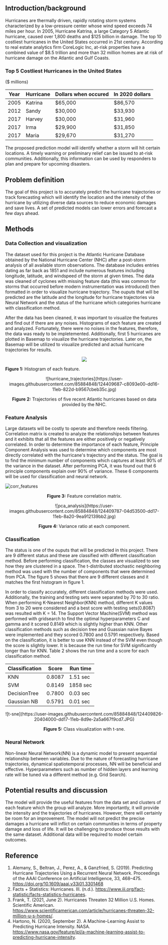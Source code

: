 ## Introduction/background
Hurricanes are thermally driven, rapidly rotating storm systems characterized by a low-pressure center whose wind speed exceeds 74 miles per hour. In 2005, Hurricane Katrina, a large Category 5 Atlantic hurricane, caused over 1,800 deaths and $125 billion in damage. The top 10 costliest hurricanes in the United States occurred in 21st century. According to real estate analytics firm CoreLogic Inc, at-risk properties have a combined value of $8.5 trillion and more than 32 million homes are at risk of hurricane damage on the Atlantic and Gulf Coasts.

### Top 5 Costliest Hurricanes in the United States
($ millions)

|Year|Hurricane|Dollars when occured|In 2020 dollars|
|----|---------|--------------------|---------------|
|2005| Katrina |       $65,000      |    $86,570    |
|2012| Sandy   |       $30,000      |    $33,930    |
|2017| Harvey  |       $30,000      |    $31,960    |
|2017| Irma    |       $29,900      |    $31,850    |
|2017| Maria   |       $29,670      |    $31,270    |

The proposed prediction model will identify whether a storm will hit certain locations. A timely warning or preliminary relief can be issued to at-risk communities. Additionally, this information can be used by responders to plan and prepare for upcoming disasters.

## Problem definition
The goal of this project is to accurately predict the hurricane trajectories or track forecasting which will identify the location and the intensity of the hurricane by utilizing diverse data sources to reduce economic damages and save lives. A set of predicted models can lower errors and forecast a few days ahead.

## Methods
### Data Collection and visualization
The dataset used for this project is the Atlantic Hurricane Database obtained by the National Hurricane Center (NHC) after a post-storm analysis of all available storm observations. The database includes entries dating as far back as 1851 and include numerous features including longitude, latitude, and windspeed of the storm at given times. The data was cleaned of cyclones with missing feature data (this was common for storms that occurred before modern instrumentation was introduced) then formatted in order to visualize hurricane trajectory. The ouputs that will be predicted are the latitude and the longitude for hurricane trajectories via Neural Network and the status of the hurricane which categories hurricane with classification method.

After the data has been cleaned, it was important to visualize the features and find out if there are any noises. Histograms of each feature are created and analyzed. Fortunately, there were no noises in the features, therefore, the data was ready to be impletemented. Additionally, first 5 hurricanes are plotted in Basemap to visualize the hurricane trajectories. Later on, the Basemap will be utilized to visualize predicted and actual hurricane trajectories for results.

<p align="center">
<img src="
</p>
<p align="center", font=8pt>
  
  <b>Figure 1:</b> Histogram of each feature.
  
</p>

<p align="center">
![hurricane_trajectories](https://user-images.githubusercontent.com/85884848/124409687-c8093e00-dd16-11eb-822d-b9567cbeb35c.jpg)
</p>
<p align="center", font=8pt>
  <b>Figure 2:</b> Trajectories of five recent Atlantic hurricanes based on data provided by the NHC.
</p>

### Feature Analysis
Large datasets will be costly to operate and therefore needs filtering. Correlation matrix is created to analyze the relationships between features and it exhibits that all the features are either positively or negatively correlated. In order to determine the importance of each feature, Principle Component Analysis was used to determine which components are most directly correlated with the hurricane's trajectory and the status. The goal is to find the minimum number of components which captures at least 90% of the variance in the dataset. After performing PCA, it was found out that 6 principle components explain over 90% of variance. These 6 components will be used for classification and neural network.  

<p align="center">
  
![corr_features](https://user-images.githubusercontent.com/85884848/124409760-eec77480-dd16-11eb-82b5-c72e546dca1c.jpg)
  
</p>
<p align="center", font=8pt>
  <b>Figure 3:</b> Feature correlation matrix.
</p>

<p align="center">
![pca_analysis](https://user-images.githubusercontent.com/85884848/124409787-04d53500-dd17-11eb-8a20-9ea912139bb2.jpg)
</p>
<p align="center", font=8pt>
  <b>Figure 4:</b> Variance ratio at each component.
</p>

### Classification
The status is one of the ouputs that will be predicted in this project. There are 9 different status and these are classified with different classification method. Before performing classification, the classes are visualized to see how they are clustered in a space. The t-distributed stochastic neighboring method was used with the number of components that were determined from PCA. The figure 5 shows that there are 9 different classes and it matches the first histogram in figure 1.

In order to classify accurately, different classification methods were used. Additionally, the training and testing sets were separated by 70 to 30 ratio. When performing K-Nearest Neighbor(KNN) method, different K values from 3 to 20 were considered and a best score with testing sets(0.8087) was resulted with K = 14. The Support Vector Machine(SVM) method was performed with gridsearch to find the optimal hyperparameters C and gamma and it scored 0.8149 which is slightly higher than KNN. Other classification methods such as decision tree and Guassian naive Bayes were implemented and they scored 0.7800 and 0.5791 respectively. Based on the classification, it is better to use KNN instead of the SVM even though the score is slightly lower. It is because the run time for SVM significantly longer than for KNN. Table 2 shows the run time and a score for each classification method.

|Classification|Score |Run time|
|--------------|------|--------|
|      KNN     |0.8087|1.51 sec|
|      SVM     |0.8149|1858 sec|
| DecisionTree |0.7800|0.03 sec|
|  Gaussian NB |0.5791|0.01 sec|

<p align="center">
![t-sne](https://user-images.githubusercontent.com/85884848/124409826-20404000-dd17-11eb-8d9e-2a5a667f9cd7.JPG)
</p>
<p align="center", font=8pt>
  <b>Figure 5:</b> Class visualization with t-sne.
</p>

### Neural Network
Non-linear Neural Network(NN) is a dynamic model to present sequential relationship between variables. Due to the nature of forecasting hurricane trajectories, dynamical spatiotemporal processes, NN will be beneficial and effective. Hyperparameters such as number of hidden layers and learning rate will be tuned via a different method (e.g. Grid Search).

## Potential results and discussion
The model will provide the useful features from the data set and clusters of each feature which the group will analyze. More importantly, it will provide the intensity and the trajectories of hurricanes. However, there will certainly be room for an improvement. The model will not predict the precise damages a hurricane will inflict on certain communities in terms of property damage and loss of life. It will be challenging to produce those results with the same dataset. Additional data will be required to model certain outcomes.

## Reference
1. Alemany, S., Beltran, J., Perez, A., &amp; Ganzfried, S. (2019). Predicting Hurricane Trajectories Using a Recurrent Neural Network. Proceedings of the AAAI Conference on Artificial Intelligence, 33, 468–475. https://doi.org/10.1609/aaai.v33i01.3301468 
2. Facts + Statistics: Hurricanes. III. (n.d.). https://www.iii.org/fact-statistic/facts-statistics-hurricanes.
3. Frank, T. (2021, June 2). Hurricanes Threaten 32 Million U.S. Homes. Scientific American. https://www.scientificamerican.com/article/hurricanes-threaten-32-million-u-s-homes/.
4. Hartono, N. (2020, September 2). A Machine-Learning Assist to Predicting Hurricane Intensity. NASA. https://www.nasa.gov/feature/jpl/a-machine-learning-assist-to-predicting-hurricane-intensity.

